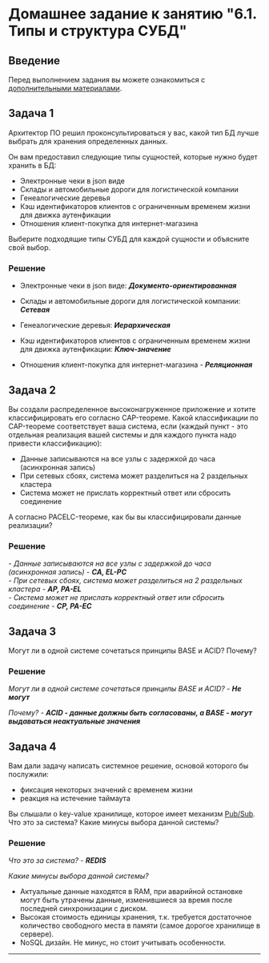 # Домашнее задание к занятию "6.1. Типы и структура СУБД"

## Введение

Перед выполнением задания вы можете ознакомиться с 
[дополнительными материалами](https://github.com/netology-code/virt-homeworks/tree/master/additional/README.md).

## Задача 1

Архитектор ПО решил проконсультироваться у вас, какой тип БД 
лучше выбрать для хранения определенных данных.

Он вам предоставил следующие типы сущностей, которые нужно будет хранить в БД:

- Электронные чеки в json виде
- Склады и автомобильные дороги для логистической компании
- Генеалогические деревья
- Кэш идентификаторов клиентов с ограниченным временем жизни для движка аутенфикации
- Отношения клиент-покупка для интернет-магазина

Выберите подходящие типы СУБД для каждой сущности и объясните свой выбор.
  
### Решение
  
  - Электронные чеки в json виде: ***Документо-ориентированная***
  
  - Склады и автомобильные дороги для логистической компании: ***Сетевая***
  
  - Генеалогические деревья: ***Иерархическая***

  - Кэш идентификаторов клиентов с ограниченным временем жизни для движка аутенфикации: ***Ключ-значение***
  
  - Отношения клиент-покупка для интернет-магазина - ***Реляционная***
   

## Задача 2

Вы создали распределенное высоконагруженное приложение и хотите классифицировать его согласно 
CAP-теореме. Какой классификации по CAP-теореме соответствует ваша система, если 
(каждый пункт - это отдельная реализация вашей системы и для каждого пункта надо привести классификацию):

- Данные записываются на все узлы с задержкой до часа (асинхронная запись)
- При сетевых сбоях, система может разделиться на 2 раздельных кластера
- Система может не прислать корректный ответ или сбросить соединение

А согласно PACELC-теореме, как бы вы классифицировали данные реализации?
  
### Решение
  
*- Данные записываются на все узлы с задержкой до часа (асинхронная запись)* - ***CA, EL-PC***  
*- При сетевых сбоях, система может разделиться на 2 раздельных кластера* - ***AP, PA-EL***  
*- Система может не прислать корректный ответ или сбросить соединение* - ***CP, PA-EC***  

## Задача 3

Могут ли в одной системе сочетаться принципы BASE и ACID? Почему?
  
### Решение
  
*Могут ли в одной системе сочетаться принципы BASE и ACID?* - ***Не могут***  
  
*Почему?* - ***ACID - данные должны быть согласованы, а BASE - могут выдаваться неактуальные значения***  

## Задача 4

Вам дали задачу написать системное решение, основой которого бы послужили:

- фиксация некоторых значений с временем жизни
- реакция на истечение таймаута

Вы слышали о key-value хранилище, которое имеет механизм [Pub/Sub](https://habr.com/ru/post/278237/). 
Что это за система? Какие минусы выбора данной системы?
  
### Решение
  
*Что это за система?*  - ***REDIS***  
  
*Какие минусы выбора данной системы?*  
  
- Актуальные данные находятся в RAM, при аварийной остановке могут быть утрачены данные, изменившиеся за время после последней синхронизации с диском.    
- Высокая стоимость единицы хранения, т.к. требуется достаточное количество свободного места в памяти (самое дорогое хранилище в сервере).  
- NoSQL дизайн. Не минус, но стоит учитывать особенности.  
  
---

